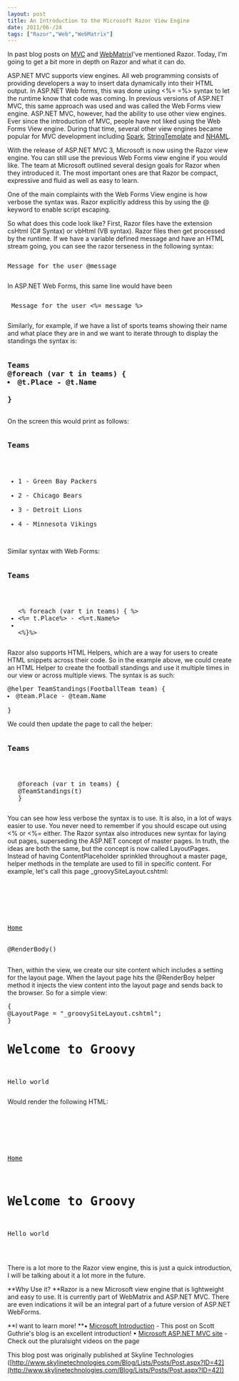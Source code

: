 ```yaml
---
layout: post
title: An Introduction to the Microsoft Razor View Engine
date: 2011/06-/24
tags: ["Razor","Web","WebMatrix"]
---
```


In past blog posts on [MVC](http://www.skylinetechnologies.com/blog/Pages/mvcaspnet.aspx) and [WebMatrix](http://www.skylinetechnologies.com/blog/Pages/WebMatrix_for_Creating_Small_Sites.aspx)I've mentioned Razor. Today, I'm going to get a bit more in depth on Razor and what it can do.

ASP.NET MVC supports view engines. All web programming consists of providing developers a way to insert data dynamically into their HTML output. In ASP.NET Web forms, this was done using <%= =%> syntax to let the runtime know that code was coming. In previous versions of ASP.NET MVC, this same approach was used and was called the Web Forms view engine.
ASP.NET MVC, however, had the ability to use other view engines. Ever since the introduction of MVC, people have not liked using the Web Forms View engine. During that time, several other view engines became popular for MVC development including [Spark](http://sparkviewengine.com/), [StringTemplate](http://code.google.com/p/string-template-view-engine-mvc/) and [NHAML](http://code.google.com/p/nhaml/).

With the release of ASP.NET MVC 3, Microsoft is now using the Razor view engine. You can still use the previous Web Forms view engine if you would like. The team at Microsoft outlined several design goals for Razor when they introduced it. The most important ones are that Razor be compact, expressive and fluid as well as easy to learn.

One of the main complaints with the Web Forms View engine is how verbose the syntax was. Razor explicitly address this by using the @ keyword to enable script escaping.

So what does this code look like? First, Razor files have the extension csHtml (C# Syntax) or vbHtml (VB syntax). Razor files then get processed by the runtime. If we have a variable defined message and have an HTML stream going, you can see the razor terseness in the following syntax:
<pre brush:xml;><p>Message for the user @message</p></pre>
In ASP.NET Web Forms, this same line would have been
<pre brush:xml;><p> Message for the user <%= message %></p></pre>
Similarly, for example, if we have a list of sports teams showing their name and what place they are in and we want to iterate through to display the standings the syntax is:
<pre class="brush: xml;"><h3>Teams</h3&gt
<ul>
@foreach (var t in teams) {
<li>@t.Place - @t.Name </li>
}
</ul></pre>
On the screen this would print as follows:
<pre class="brush: xml;"><h3>Teams</h3>
<ul>
<li>1 - Green Bay Packers</li>
<li>2 - Chicago Bears</li>
<li>3 - Detroit Lions</li>
<li>4 - Minnesota Vikings</li>
</ul></pre>
Similar syntax with Web Forms:
<pre class="brush: xml;"><h3>Teams</h3>
<ul>
<% foreach (var t in teams) { %>
<li><%= t.Place%> - <%=t.Name%> <li>
<%}%>
</ul></pre>
Razor also supports HTML Helpers, which are a way for users to create HTML snippets across their code. So in the example above, we could create an HTML Helper to create the football standings and use it multiple times in our view or across multiple views. The syntax is as such:
<pre class="brush: xml;">@helper TeamStandings(FootballTeam team) {
<li>@team.Place - @team.Name </li>
}</pre>
We could then update the page to call the helper:
<pre class="brush: xml;"><h3>Teams</h3>
<ul>
@foreach (var t in teams) {
@TeamStandings(t)
}
</ul></pre>
You can see how less verbose the syntax is to use. It is also, in a lot of ways easier to use. You never need to remember if you should escape out using <% or <%= either. The Razor syntax also introduces new syntax for laying out pages, superseding the ASP.NET concept of master pages. In truth, the ideas are both the same, but the concept is now called LayoutPages. Instead of having ContentPlaceholder sprinkled throughout a master page, helper methods in the template are used to fill in specific content. For example, let's call this page _groovySiteLayout.cshtml:
<pre class="brush: xml;"><!DOCTYPE html>
<html>
<head>
<title>Groovy Page</title>
</head>
<body>
<div id="groovyMenu"><a href="/">Home</a></div>
<div id="groovyPageBody">
@RenderBody()
</div>
</html></pre>
Then, within the view, we create our site content which includes a setting for the layout page. When the layout page hits the @RenderBoy helper method it injects the view content into the layout page and sends back to the browser.
So for a simple view:
<pre class="brush: xml;">
{
@LayoutPage = "_groovySiteLayout.cshtml";
}
<h1>Welcome to Groovy</h1>
<p>Hello world</p></pre>
Would render the following HTML:
<pre class="brush: xml;"><!DOCTYPE html>
<html>
<head>
<title>Groovy Page</title>
</head>
<body>
<div id="groovyMenu"><a href="/">Home</a></div>
<div id="groovyPageBody">
<h1>Welcome to Groovy</h1>
<p>Hello world</p>
</div>
</html></pre>
There is a lot more to the Razor view engine, this is just a quick introduction, I will be talking about it a lot more in the future.

**Why Use it?
**Razor is a new Microsoft view engine that is lightweight and easy to use. It is currently part of WebMatrix and ASP.NET MVC. There are even indications it will be an integral part of a future version of ASP.NET WebForms.

**I want to learn more!
**• [Microsoft Introduction](http://weblogs.asp.net/scottgu/archive/2010/07/02/introducing-razor.aspx) - This post on Scott Guthrie's blog is an excellent introduction!
• [Microsoft ASP.NET MVC site](http://www.asp.net/mvc) - Check out the pluralsight videos on the page

This blog post was originally published at Skyline Technologies ([http://www.skylinetechnologies.com/Blog/Lists/Posts/Post.aspx?ID=42](http://www.skylinetechnologies.com/Blog/Lists/Posts/Post.aspx?ID=42))